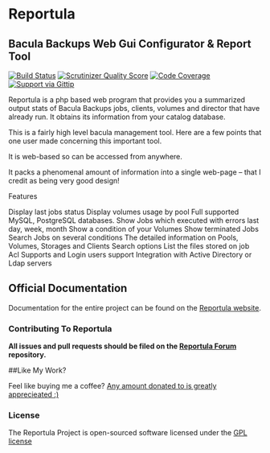 # Reportula

## Bacula Backups Web Gui Configurator & Report Tool

[![Build Status](https://scrutinizer-ci.com/g/oliveiraped/Reportula/badges/build.png?b=master)](https://travis-ci.org/gplv2/Reportula)
[![Scrutinizer Quality Score](https://scrutinizer-ci.com/g/oliveiraped/Reportula/badges/quality-score.png?b=master)](https://scrutinizer-ci.com/g/oliveiraped/Reportula/)
[![Code Coverage](https://scrutinizer-ci.com/g/oliveiraped/Reportula/badges/coverage.png?b=master)](https://scrutinizer-ci.com/g/oliveiraped/Reportula/)
[![Support via Gittip](http://img.shields.io/gittip/oliveiraped.svg?style=flat)](https://www.gittip.com/oliveiraped/)

Reportula is a php based web program that provides you a summarized output stats of Bacula Backups jobs, clients, volumes and director that have
already run. It obtains its information from your catalog database.

This is a fairly high level bacula management tool. Here are a few points that one user made concerning this important tool.

It is web-based so can be accessed from anywhere.

It packs a phenomenal amount of information into a single web-page – that I credit as being very good design!

Features

Display last jobs status
Display volumes usage by pool
Full supported MySQL, PostgreSQL databases.
Show Jobs which executed with errors last day, week, month
Show a condition of your Volumes
Show terminated Jobs
Search Jobs on several conditions
The detailed information on Pools, Volumes, Storages and Clients
Search options
List the files stored on job
Acl Supports and Login users support
Integration with Active Directory or Ldap servers

## Official Documentation

Documentation for the entire project  can be found on the [Reportula website](http://www.reportula.org).

### Contributing To Reportula

**All issues and pull requests should be filed on the [Reportula Forum ](http://www.reportula.org) repository.**

##Like My Work?

Feel like buying me a coffee? [Any amount donated to is greatly apprecieated :)](https://www.paypal.com/cgi-bin/webscr?cmd=_s-xclick&hosted_button_id=TGSYTBJHBR8UJ)



### License

The Reportula Project is open-sourced software licensed under the [GPL license](http://opensource.org/licenses/GPL)
